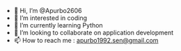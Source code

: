 - 👋 Hi, I’m @Apurbo2606
- 👀 I’m interested in coding
- 🌱 I’m currently learning Python 
- 💞️ I’m looking to collaborate on application development 
- 📫 How to reach me : apurbo1992.sen@gmail.com

<!---
Apurbo2606/Apurbo2606 is a ✨ special ✨ repository because its `README.md` (this file) appears on your GitHub profile.
You can click the Preview link to take a look at your changes.
--->
